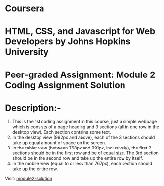 # Coursera
# HTML, CSS, and Javascript for Web Developers by Johns Hopkins University 
# Peer-graded Assignment: Module 2 Coding Assignment Solution
# Description:-
  1. This is the 1st coding assignment in this course,
     just a simple webpage which is consists of a page heading and 3 sections (all in one row in the desktop view). Each section contains some text.
  2. In the desktop view (992px and above), each of the 3 sections should take up equal amount of space on the screen.
  3. In the tablet view (between 768px and 991px, inclusively), the first 2 sections should be in the first row and be of equal size. The 3rd section should be in the        second row and take up the entire row by itself.
  4. In the mobile view (equal to or less than 767px), each section should take up the entire row.
 
  Visit:  [module2-solution](https://pranabkumarsahoo.github.io/module2-solution)
